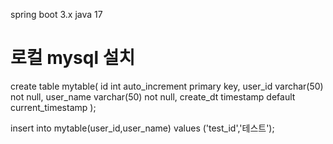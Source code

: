 spring boot 3.x
java 17



# 로컬 mysql 설치
create table mytable(
    id int auto_increment primary key,
    user_id varchar(50) not null,
    user_name varchar(50) not null,
    create_dt timestamp default current_timestamp
);


insert into mytable(user_id,user_name) values ('test_id','테스트');
